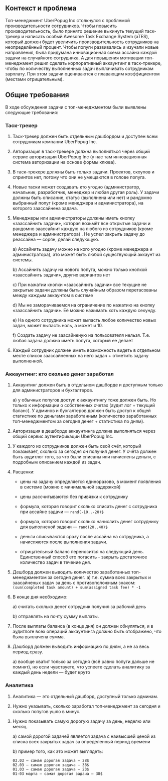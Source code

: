 Контекст и проблема
-------------------

Топ-менеджмент UberPopug Inc столкнулся с проблемой производительности сотрудников. Чтобы повысить производительность, было принято решение выкинуть текущий таск-трекер и написать особый Awesome Task Exchange System (aTES), который должен будет увеличить производительность сотрудников на неопределённый процент. Чтобы попуги развивались и изучали новые направления, была придумана инновационная схема ассайна каждой задачи на случайного сотрудника. А для повышения мотивации топ-менеджмент решил сделать корпоративный аккаунтинг в таск-трекере, чтобы по количеству выполненных задач выплачивать сотрудникам зарплату. При этом задачи оцениваются с плавающим коэффициентом (местами отрицательным).

Общие требования
----------------

В ходе обсуждения задачи с топ-менеджментом были выявлены следующие требования:

### Таск-трекер

1.  Таск-трекер должен быть отдельным дашбордом и доступен всем сотрудникам компании UberPopug Inc.

2.  Авторизация в таск-трекере должна выполняться через общий сервис авторизации UberPopug Inc (у нас там инновационная система авторизации на основе формы клюва).

3.  В таск-трекере должны быть только задачи. Проектов, скоупов и спринтов нет, потому что они не умещаются в голове попуга.

4.  Новые таски может создавать кто угодно (администратор, начальник, разработчик, менеджер и любая другая роль). У задачи должны быть описание, статус (выполнена или нет) и рандомно выбранный попуг (кроме менеджера и администратора), на которого заассайнена задача.

5.  Менеджеры или администраторы должны иметь кнопку «заассайнить задачи», которая возьмёт все открытые задачи и рандомно заассайнит каждую на любого из сотрудников (кроме менеджера и администратора) . Не успел закрыть задачу до реассайна — сорян, делай следующую.

    a) Ассайнить задачу можно на кого угодно (кроме менеджера и администратора), это может быть любой существующий аккаунт из системы.

    b) Ассайнить задачу на нового попуга, можно только кнопкой «заассайнить задачи», других вариантов нет

    c) При нажатии кнопки «заассайнить задачи» все текущие не закрытые задачи должны быть случайным образом перетасованы между каждым аккаунтом в системе

    d) Мы не заморачиваемся на ограничение по нажатию на кнопку «заассайнить задачи». Её можно нажимать хоть каждую секунду.

    e) На одного сотрудника может выпасть любое количество новых задач, может выпасть ноль, а может и 10.

    f) Создать задачу не заасайненую на пользователя нельзя. Т.е. любая задача должна иметь попуга, который ее делает

6.  Каждый сотрудник должен иметь возможность видеть в отдельном месте список заассайненных на него задач \+ отметить задачу выполненной.

### Аккаунтинг: кто сколько денег заработал

1.  Аккаунтинг должен быть в отдельном дашборде и доступным только для администраторов и бухгалтеров.

    a) у обычных попугов доступ к аккаунтингу тоже должен быть. Но только к информации о собственных счетах (аудит лог + текущий баланс). У админов и бухгалтеров должен быть доступ к общей статистике по деньгами заработанным (количество заработанных топ-менеджментом за сегодня денег + статистика по дням).

2.  Авторизация в дешборде аккаунтинга должна выполняться через общий сервис аутентификации UberPopug Inc.

3.  У каждого из сотрудников должен быть свой счёт, который показывает, сколько за сегодня он получил денег. У счёта должен быть аудитлог того, за что были списаны или начислены деньги, с подробным описанием каждой из задач.

4.  Расценки:

    * цены на задачу определяется единоразово, в момент появления в системе (можно с минимальной задержкой)

    * цены рассчитываются без привязки к сотруднику

    * формула, которая говорит сколько списать денег с сотрудника при ассайне задачи — `rand(-10..-20)$`

    * формула, которая говорит сколько начислить денег сотруднику для выполненой задачи — `rand(20..40)$`

    * деньги списываются сразу после ассайна на сотрудника, а начисляются после выполнения задачи.

    * отрицательный баланс переносится на следующий день. Единственный способ его погасить \- закрыть достаточное количество задач в течение дня.

5.  Дешборд должен выводить количество заработанных топ-менеджментом за сегодня денег. a) т.е. сумма всех закрытых и заасайненых задач за день с противоположным знаком: `(sum(completed task amount) + sum(assigned task fee) * -1`

6.  В конце дня необходимо:

    a) считать сколько денег сотрудник получил за рабочий день

    b) отправлять на почту сумму выплаты.

7.  После выплаты баланса (в конце дня) он должен обнуляться, и в аудитлоге всех операций аккаунтинга должно быть отображено, что была выплачена сумма.

8.  Дашборд должен выводить информацию по дням, а не за весь период сразу.

    a) вообще хватит только за сегодня (всё равно попуги дальше не помнят), но если чувствуете, что успеете сделать аналитику за каждый день недели — будет круто

### Аналитика

1.  Аналитика — это отдельный дашборд, доступный только админам.

2.  Нужно указывать, сколько заработал топ-менеджмент за сегодня и сколько попугов ушло в минус.

3.  Нужно показывать самую дорогую задачу за день, неделю или месяц.

    a) самой дорогой задачей является задача с наивысшей ценой из списка всех закрытых задач за определенный период времени

    b) пример того, как это может выглядеть:

        03.03 — самая дорогая задача — 28$
        02.03 — самая дорогая задача — 38$
        01.03 — самая дорогая задача — 23$
        01-03 марта — самая дорогая задача — 38$
